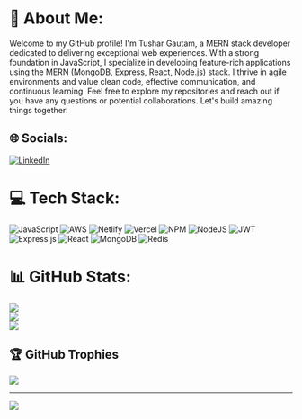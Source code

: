 # 💫 About Me:
Welcome to my GitHub profile! I'm Tushar Gautam, a MERN stack developer dedicated to delivering exceptional web experiences. With a strong foundation in JavaScript, I specialize in developing feature-rich applications using the MERN (MongoDB, Express, React, Node.js) stack. I thrive in agile environments and value clean code, effective communication, and continuous learning. Feel free to explore my repositories and reach out if you have any questions or potential collaborations. Let's build amazing things together!<br>


## 🌐 Socials:
[![LinkedIn](https://img.shields.io/badge/LinkedIn-%230077B5.svg?logo=linkedin&logoColor=white)](https://linkedin.com/in/https://www.linkedin.com/in/tushar-gautam-422b44254/) 

# 💻 Tech Stack:
![JavaScript](https://img.shields.io/badge/javascript-%23323330.svg?style=for-the-badge&logo=javascript&logoColor=%23F7DF1E) ![AWS](https://img.shields.io/badge/AWS-%23FF9900.svg?style=for-the-badge&logo=amazon-aws&logoColor=white) ![Netlify](https://img.shields.io/badge/netlify-%23000000.svg?style=for-the-badge&logo=netlify&logoColor=#00C7B7) ![Vercel](https://img.shields.io/badge/vercel-%23000000.svg?style=for-the-badge&logo=vercel&logoColor=white) ![NPM](https://img.shields.io/badge/NPM-%23000000.svg?style=for-the-badge&logo=npm&logoColor=white) ![NodeJS](https://img.shields.io/badge/node.js-6DA55F?style=for-the-badge&logo=node.js&logoColor=white) ![JWT](https://img.shields.io/badge/JWT-black?style=for-the-badge&logo=JSON%20web%20tokens) ![Express.js](https://img.shields.io/badge/express.js-%23404d59.svg?style=for-the-badge&logo=express&logoColor=%2361DAFB) ![React](https://img.shields.io/badge/react-%2320232a.svg?style=for-the-badge&logo=react&logoColor=%2361DAFB) ![MongoDB](https://img.shields.io/badge/MongoDB-%234ea94b.svg?style=for-the-badge&logo=mongodb&logoColor=white) ![Redis](https://img.shields.io/badge/redis-%23DD0031.svg?style=for-the-badge&logo=redis&logoColor=white)
# 📊 GitHub Stats:
![](https://github-readme-stats.vercel.app/api?username=tusharg376&theme=radical&hide_border=false&include_all_commits=true&count_private=true)<br/>
![](https://github-readme-streak-stats.herokuapp.com/?user=tusharg376&theme=radical&hide_border=false)<br/>
![](https://github-readme-stats.vercel.app/api/top-langs/?username=tusharg376&theme=radical&hide_border=false&include_all_commits=true&count_private=true&layout=compact)

## 🏆 GitHub Trophies
![](https://github-profile-trophy.vercel.app/?username=tusharg376&theme=gruvbox&no-frame=true&no-bg=true&margin-w=4)

---
[![](https://visitcount.itsvg.in/api?id=tusharg376&icon=0&color=1)](https://visitcount.itsvg.in)

<!-- Proudly created with GPRM ( https://gprm.itsvg.in ) -->
